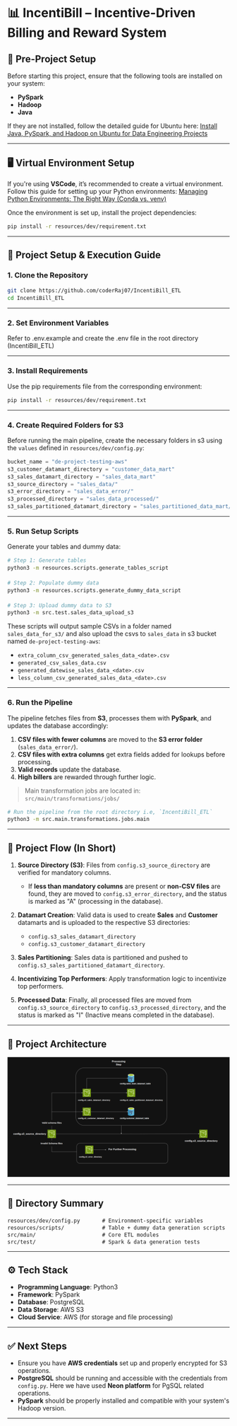 
# 📊 IncentiBill – Incentive-Driven Billing and Reward System

## 🚨 Pre-Project Setup

Before starting this project, ensure that the following tools are installed on your system:

* **PySpark**
* **Hadoop**
* **Java**

If they are not installed, follow the detailed guide for Ubuntu here:
[Install Java, PySpark, and Hadoop on Ubuntu for Data Engineering Projects](https://coderraj07.medium.com/install-java-pyspark-and-hadoop-on-ubuntu-for-data-engineering-projects-0f82fd86fa44)

---

## 🖥️ Virtual Environment Setup

If you're using **VSCode**, it’s recommended to create a virtual environment. Follow this guide for setting up your Python environments:
[Managing Python Environments: The Right Way (Conda vs. venv)](https://towardsdev.com/managing-python-environments-the-right-way-conda-vs-venv-1691162a7016)

Once the environment is set up, install the project dependencies:

```bash
pip install -r resources/dev/requirement.txt
```

---

## 🔧 Project Setup & Execution Guide

### 1. Clone the Repository

```bash
git clone https://github.com/coderRaj07/IncentiBill_ETL
cd IncentiBill_ETL
```

---

### 2. Set Environment Variables

Refer to .env.example and create the .env file in the root directory (IncentiBill_ETL)

---

### 3. Install Requirements

Use the pip requirements file from the corresponding environment:

```bash
pip install -r resources/dev/requirement.txt
```

---

### 4. Create Required Folders for S3

Before running the main pipeline, create the necessary folders in s3 using the `values` defined in `resources/dev/config.py`:

```python
bucket_name = "de-project-testing-aws"
s3_customer_datamart_directory = "customer_data_mart"
s3_sales_datamart_directory = "sales_data_mart"
s3_source_directory = "sales_data/"
s3_error_directory = "sales_data_error/"
s3_processed_directory = "sales_data_processed/"
s3_sales_partitioned_datamart_directory = "sales_partitioned_data_mart/"
```

---

### 5. Run Setup Scripts

Generate your tables and dummy data:

```bash
# Step 1: Generate tables
python3 -m resources.scripts.generate_tables_script

# Step 2: Populate dummy data
python3 -m resources.scripts.generate_dummy_data_script

# Step 3: Upload dummy data to S3
python3 -m src.test.sales_data_upload_s3
```

These scripts will output sample CSVs in a folder named `sales_data_for_s3/` and also upload the csvs to `sales_data` in s3 bucket named `de-project-testing-aws`:

* `extra_column_csv_generated_sales_data_<date>.csv`
* `generated_csv_sales_data.csv`
* `generated_datewise_sales_data_<date>.csv`
* `less_column_csv_generated_sales_data_<date>.csv`

---

### 6. Run the Pipeline

The pipeline fetches files from **S3**, processes them with **PySpark**, and updates the database accordingly:

1. **CSV files with fewer columns** are moved to the **S3 error folder** (`sales_data_error/`).
2. **CSV files with extra columns** get extra fields added for lookups before processing.
3. **Valid records** update the database.
4. **High billers** are rewarded through further logic.

> Main transformation jobs are located in:
> `src/main/transformations/jobs/`

```bash
# Run the pipeline from the root directory i.e, `IncentiBill_ETL`
python3 -m src.main.transformations.jobs.main
```
---

## 🔄 Project Flow (In Short)

1. **Source Directory (S3)**: Files from `config.s3_source_directory` are verified for mandatory columns.

   * If **less than mandatory columns** are present or **non-CSV files** are found, they are moved to `config.s3_error_directory`, and the status is marked as "A" (processing in the database).
2. **Datamart Creation**: Valid data is used to create **Sales** and **Customer** datamarts and is uploaded to the respective S3 directories:

   * `config.s3_sales_datamart_directory`
   * `config.s3_customer_datamart_directory`
3. **Sales Partitioning**: Sales data is partitioned and pushed to `config.s3_sales_partitioned_datamart_directory`.
4. **Incentivizing Top Performers**: Apply transformation logic to incentivize top performers.
5. **Processed Data**: Finally, all processed files are moved from `config.s3_source_directory` to `config.s3_processed_directory`, and the status is marked as "I" (Inactive means completed in the database).

---
## 🧭 Project Architecture

![Architecture Diagram](docs/architecture_diagram.png)

---

## 📁 Directory Summary

```
resources/dev/config.py       # Environment-specific variables
resources/scripts/            # Table + dummy data generation scripts
src/main/                     # Core ETL modules
src/test/                     # Spark & data generation tests
```

---

## ⚙️ Tech Stack

* **Programming Language**: Python3
* **Framework**: PySpark
* **Database**: PostgreSQL
* **Data Storage**: AWS S3
* **Cloud Service**: AWS (for storage and file processing)

---

## ✅ Next Steps

* Ensure you have **AWS credentials** set up and properly encrypted for S3 operations.
* **PostgreSQL** should be running and accessible with the credentials from `config.py`. Here we have used **Neon platform** for PgSQL related operations.
* **PySpark** should be properly installed and compatible with your system's Hadoop version.

---
